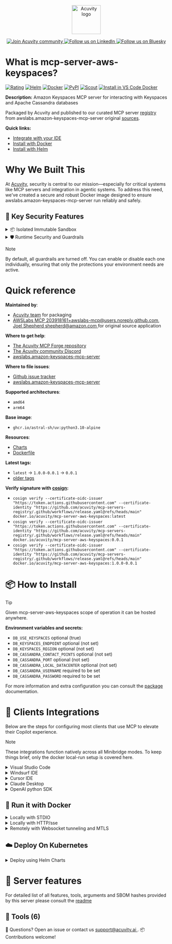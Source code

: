<p align="center">
  <a href="https://acuvity.ai">
    <picture>
      <img src="https://mma.prnewswire.com/media/2544052/Acuvity__Logo.jpg" height="90" alt="Acuvity logo"/>
    </picture>
  </a>
</p>
<p align="center">
  <a href="https://discord.gg/BkU7fBkrNk">
    <img src="https://img.shields.io/badge/Acuvity-Join-7289DA?logo=discord&logoColor=fff" alt="Join Acuvity community" />
  </a>
<a href="https://www.linkedin.com/company/acuvity/">
    <img src="https://img.shields.io/badge/LinkedIn-Follow-7289DA" alt="Follow us on LinkedIn" />
  </a>
<a href="https://bsky.app/profile/acuvity.bsky.social">
    <img src="https://img.shields.io/badge/Bluesky-Follow-7289DA"?logo=bluesky&logoColor=fff" alt="Follow us on Bluesky" />
  </a>
</p>


# What is mcp-server-aws-keyspaces?
[![Rating](https://img.shields.io/badge/D-3775A9?label=Rating)](https://docs.anthropic.com/en/docs/build-with-claude/tool-use/implement-tool-use#best-practices-for-tool-definitions)
[![Helm](https://img.shields.io/badge/1.0.0-3775A9?logo=helm&label=Charts&logoColor=fff)](https://hub.docker.com/r/acuvity/mcp-server-aws-keyspaces/tags/)
[![Docker](https://img.shields.io/docker/image-size/acuvity/mcp-server-aws-keyspaces/0.0.1?logo=docker&logoColor=fff&label=0.0.1)](https://hub.docker.com/r/acuvity/mcp-server-aws-keyspaces)
[![PyPI](https://img.shields.io/badge/0.0.1-3775A9?logo=pypi&logoColor=fff&label=awslabs.amazon-keyspaces-mcp-server)](https://github.com/awslabs/mcp/tree/HEAD/src/amazon-keyspaces-mcp-server)
[![Scout](https://img.shields.io/badge/Active-3775A9?logo=docker&logoColor=fff&label=Scout)](https://hub.docker.com/r/acuvity/mcp-server-aws-keyspaces/)
[![Install in VS Code Docker](https://img.shields.io/badge/VS_Code-One_click_install-0078d7?logo=githubcopilot)](https://insiders.vscode.dev/redirect/mcp/install?name=mcp-server-aws-keyspaces&config=%7B%22args%22%3A%5B%22run%22%2C%22-i%22%2C%22--rm%22%2C%22--read-only%22%2C%22-e%22%2C%22DB_CASSANDRA_USERNAME%22%2C%22-e%22%2C%22DB_CASSANDRA_PASSWORD%22%2C%22docker.io%2Facuvity%2Fmcp-server-aws-keyspaces%3A0.0.1%22%5D%2C%22command%22%3A%22docker%22%7D)

**Description:** Amazon Keyspaces MCP server for interacting with Keyspaces and Apache Cassandra databases

Packaged by Acuvity and published to our curated MCP server [registry](https://mcp.acuvity.ai) from awslabs.amazon-keyspaces-mcp-server original [sources](https://github.com/awslabs/mcp/tree/HEAD/src/amazon-keyspaces-mcp-server).

**Quick links:**

- [Integrate with your IDE](https://github.com/acuvity/mcp-servers-registry/blob/main/mcp-server-aws-keyspaces/docker/README.md#-clients-integrations)
- [Install with Docker](https://github.com/acuvity/mcp-servers-registry/tree/main/mcp-server-aws-keyspaces/docker/README.md#-run-it-with-docker)
- [Install with Helm](https://github.com/acuvity/mcp-servers-registry/tree/main/mcp-server-aws-keyspaces/charts/mcp-server-aws-keyspaces/README.md#how-to-install)

# Why We Built This

At [Acuvity](https://acuvity.ai), security is central to our mission—especially for critical systems like MCP servers and integration in agentic systems.
To address this need, we've created a secure and robust Docker image designed to ensure awslabs.amazon-keyspaces-mcp-server run reliably and safely.

## 🔐 Key Security Features

<details>
<summary>📦 Isolated Immutable Sandbox </summary>

- **Isolated Execution**: All tools run within secure, containerized sandboxes to enforce process isolation and prevent lateral movement.
- **Non-root by Default**: Enforces least-privilege principles, minimizing the impact of potential security breaches.
- **Read-only Filesystem**: Ensures runtime immutability, preventing unauthorized modification.
- **Version Pinning**: Guarantees consistency and reproducibility across deployments by locking tool and dependency versions.
- **CVE Scanning**: Continuously scans images for known vulnerabilities using [Docker Scout](https://docs.docker.com/scout/) to support proactive mitigation.
- **SBOM & Provenance**: Delivers full supply chain transparency by embedding metadata and traceable build information."
</details>

<details>
<summary>🛡️ Runtime Security and Guardrails</summary>

**Minibridge Integration**: [Minibridge](https://github.com/acuvity/minibridge) establishes secure Agent-to-MCP connectivity, supports Rego/HTTP-based policy enforcement 🕵️, and simplifies orchestration.

The [ARC](https://github.com/acuvity/mcp-servers-registry/tree/main) container includes a [built-in Rego policy](https://github.com/acuvity/mcp-servers-registry/tree/main/mcp-server-aws-keyspaces/docker/policy.rego) that enables a set of runtime "guardrails"" to help enforce security, privacy, and correct usage of your services. Below is an overview of each guardrail provided.

### 🔒 Resource Integrity

**Mitigates MCP Rug Pull Attacks**

* **Goal:** Protect users from malicious tool description changes after initial approval, preventing post-installation manipulation or deception.
* **Mechanism:** Locks tool descriptions upon client approval and verifies their integrity before execution. Any modification to the description triggers a security violation, blocking unauthorized changes from server-side updates.

### 🛡️ Guardrails

#### Covert Instruction Detection

Monitors incoming requests for hidden or obfuscated directives that could alter policy behavior.

* **Goal:** Stop attackers from slipping unnoticed commands or payloads into otherwise harmless data.
* **Mechanism:** Applies a library of regex patterns and binary‐encoding checks to the full request body. If any pattern matches a known covert channel (e.g., steganographic markers, hidden HTML tags, escape-sequence tricks), the request is rejected.

#### Sensitive Pattern Detection

Block user-defined sensitive data patterns (credential paths, filesystem references).

* **Goal:** Block accidental or malicious inclusion of sensitive information that violates data-handling rules.
* **Mechanism:** Runs a curated set of regexes against all payloads and tool descriptions—matching patterns such as `.env` files, RSA key paths, directory traversal sequences.

#### Shadowing Pattern Detection

Detects and blocks "shadowing" attacks, where a malicious MCP server sneaks hidden directives into its own tool descriptions to hijack or override the behavior of other, trusted tools.

* **Goal:** Stop a rogue server from poisoning the agent’s logic by embedding instructions that alter how a different server’s tools operate (e.g., forcing all emails to go to an attacker’s address even when the user calls a separate `send_email` tool).
* **Mechanism:** During policy load, each tool description is scanned for cross‐tool override patterns—such as `<IMPORTANT>` sections referencing other tool names, hidden side‐effects, or directives that apply to a different server’s API. Any description that attempts to shadow or extend instructions for a tool outside its own namespace triggers a policy violation and is rejected.

#### Schema Misuse Prevention

Enforces strict adherence to MCP input schemas.

* **Goal:** Prevent malformed or unexpected fields from bypassing validations, causing runtime errors, or enabling injections.
* **Mechanism:** Compares each incoming JSON object against the declared schema (required properties, allowed keys, types). Any extra, missing, or mistyped field triggers an immediate policy violation.

#### Cross-Origin Tool Access

Controls whether tools may invoke tools or services from external origins.

* **Goal:** Prevent untrusted or out-of-scope services from being called.
* **Mechanism:** Examines tool invocation requests and outgoing calls, verifying each target against an allowlist of approved domains or service names. Calls to any non-approved origin are blocked.

#### Secrets Redaction

Automatically masks sensitive values so they never appear in logs or responses.

* **Goal:** Ensure that API keys, tokens, passwords, and other credentials cannot leak in plaintext.
* **Mechanism:** Scans every text output for known secret formats (e.g., AWS keys, GitHub PATs, JWTs). Matches are replaced with `[REDACTED]` before the response is sent or recorded.

These controls ensure robust runtime integrity, prevent unauthorized behavior, and provide a foundation for secure-by-design system operations.

### Enable guardrails

To activate guardrails in your Docker containers, define the `GUARDRAILS` environment variable with the protections you need.

| Guardrail                        | Summary                                                                 |
|----------------------------------|-------------------------------------------------------------------------|
| `covert-instruction-detection`   | Detects hidden or obfuscated directives in requests.                    |
| `sensitive-pattern-detection`    | Flags patterns suggesting sensitive data or filesystem exposure.        |
| `shadowing-pattern-detection`    | Identifies tool descriptions that override or influence others.         |
| `schema-misuse-prevention`       | Enforces strict schema compliance on input data.                        |
| `cross-origin-tool-access`       | Controls calls to external services or APIs.                            |
| `secrets-redaction`              | Prevents exposure of credentials or sensitive values.                   |

Example: add `-e GUARDRAILS="secrets-redaction sensitive-pattern-detection"` to enable those guardrails.

## 🔒 Basic Authentication via Shared Secret

Provides a lightweight auth layer using a single shared token.

* **Mechanism:** Expects clients to send an `Authorization` header with the predefined secret.
* **Use Case:** Quickly lock down your endpoint in development or simple internal deployments—no complex OAuth/OIDC setup required.

To turn on Basic Authentication, define `BASIC_AUTH_SECRET` environment variable with a shared secret.

Example: add `-e BASIC_AUTH_SECRET="supersecret"` to enable the basic authentication.

> While basic auth will protect against unauthorized access, you should use it only in controlled environment,
> rotate credentials frequently and **always** use TLS.

</details>

> [!NOTE]
> By default, all guardrails are turned off. You can enable or disable each one individually, ensuring that only the protections your environment needs are active.


# Quick reference

**Maintained by**:
  - [Acuvity team](mailto:support@acuvity.ai) for packaging
  - [ AWSLabs MCP <203918161+awslabs-mcp@users.noreply.github.com>, Joel Shepherd <shepherd@amazon.com> ](https://github.com/awslabs/mcp/tree/HEAD/src/amazon-keyspaces-mcp-server) for original source application

**Where to get help**:
  - [The Acuvity MCP Forge repository](https://github.com/acuvity/mcp-servers-registry)
  - [The Acuvity community Discord](https://discord.gg/BkU7fBkrNk)
  - [ awslabs.amazon-keyspaces-mcp-server ](https://github.com/awslabs/mcp/tree/HEAD/src/amazon-keyspaces-mcp-server)

**Where to file issues**:
  - [Github issue tracker](https://github.com/acuvity/mcp-servers-registry/issues)
  - [ awslabs.amazon-keyspaces-mcp-server ](https://github.com/awslabs/mcp/tree/HEAD/src/amazon-keyspaces-mcp-server)

**Supported architectures**:
  - `amd64`
  - `arm64`

**Base image**:
  - `ghcr.io/astral-sh/uv:python3.10-alpine`

**Resources**:
  - [Charts](https://github.com/acuvity/mcp-servers-registry/tree/main/mcp-server-aws-keyspaces/charts/mcp-server-aws-keyspaces)
  - [Dockerfile](https://github.com/acuvity/mcp-servers-registry/tree/main/mcp-server-aws-keyspaces/docker/Dockerfile)

**Latest tags:**
  - `latest` -> `1.0.0-0.0.1` -> `0.0.1`
  - [older tags](https://hub.docker.com/r/acuvity/mcp-server-aws-keyspaces/tags)

**Verify signature with [cosign](https://github.com/sigstore/cosign):**
  - `cosign verify --certificate-oidc-issuer "https://token.actions.githubusercontent.com" --certificate-identity "https://github.com/acuvity/mcp-servers-registry/.github/workflows/release.yaml@refs/heads/main" docker.io/acuvity/mcp-server-aws-keyspaces:latest`
  - `cosign verify --certificate-oidc-issuer "https://token.actions.githubusercontent.com" --certificate-identity "https://github.com/acuvity/mcp-servers-registry/.github/workflows/release.yaml@refs/heads/main" docker.io/acuvity/mcp-server-aws-keyspaces:0.0.1`
  - `cosign verify --certificate-oidc-issuer "https://token.actions.githubusercontent.com" --certificate-identity "https://github.com/acuvity/mcp-servers-registry/.github/workflows/release.yaml@refs/heads/main" docker.io/acuvity/mcp-server-aws-keyspaces:1.0.0-0.0.1`

# 📦 How to Install


> [!TIP]
> Given mcp-server-aws-keyspaces scope of operation it can be hosted anywhere.

**Environment variables and secrets:**
  - `DB_USE_KEYSPACES` optional (true)
  - `DB_KEYSPACES_ENDPOINT` optional (not set)
  - `DB_KEYSPACES_REGION` optional (not set)
  - `DB_CASSANDRA_CONTACT_POINTS` optional (not set)
  - `DB_CASSANDRA_PORT` optional (not set)
  - `DB_CASSANDRA_LOCAL_DATACENTER` optional (not set)
  - `DB_CASSANDRA_USERNAME` required to be set
  - `DB_CASSANDRA_PASSWORD` required to be set

For more information and extra configuration you can consult the [package](https://github.com/awslabs/mcp/tree/HEAD/src/amazon-keyspaces-mcp-server) documentation.

# 🧰 Clients Integrations

Below are the steps for configuring most clients that use MCP to elevate their Copilot experience.

> [!NOTE]
> These integrations function natively across all Minibridge modes.
> To keep things brief, only the docker local-run setup is covered here.

<details>
<summary>Visual Studio Code</summary>

To get started immediately, you can use the "one-click" link below:

[![Install in VS Code Docker](https://img.shields.io/badge/VS_Code-One_click_install-0078d7?logo=githubcopilot)](https://insiders.vscode.dev/redirect/mcp/install?name=mcp-server-aws-keyspaces&config=%7B%22args%22%3A%5B%22run%22%2C%22-i%22%2C%22--rm%22%2C%22--read-only%22%2C%22-e%22%2C%22DB_CASSANDRA_USERNAME%22%2C%22-e%22%2C%22DB_CASSANDRA_PASSWORD%22%2C%22docker.io%2Facuvity%2Fmcp-server-aws-keyspaces%3A0.0.1%22%5D%2C%22command%22%3A%22docker%22%7D)

## Global scope

Press `ctrl + shift + p` and type `Preferences: Open User Settings JSON` to add the following section:

```json
{
  "mcp": {
    "servers": {
      "acuvity-mcp-server-aws-keyspaces": {
        "env": {
          "DB_CASSANDRA_PASSWORD": "TO_BE_SET",
          "DB_CASSANDRA_USERNAME": "TO_BE_SET"
        },
        "command": "docker",
        "args": [
          "run",
          "-i",
          "--rm",
          "--read-only",
          "-e",
          "DB_CASSANDRA_USERNAME",
          "-e",
          "DB_CASSANDRA_PASSWORD",
          "docker.io/acuvity/mcp-server-aws-keyspaces:0.0.1"
        ]
      }
    }
  }
}
```

## Workspace scope

In your workspace create a file called `.vscode/mcp.json` and add the following section:

```json
{
  "servers": {
    "acuvity-mcp-server-aws-keyspaces": {
      "env": {
        "DB_CASSANDRA_PASSWORD": "TO_BE_SET",
        "DB_CASSANDRA_USERNAME": "TO_BE_SET"
      },
      "command": "docker",
      "args": [
        "run",
        "-i",
        "--rm",
        "--read-only",
        "-e",
        "DB_CASSANDRA_USERNAME",
        "-e",
        "DB_CASSANDRA_PASSWORD",
        "docker.io/acuvity/mcp-server-aws-keyspaces:0.0.1"
      ]
    }
  }
}
```

> To pass secrets you should use the `promptString` input type described in the [Visual Studio Code documentation](https://code.visualstudio.com/docs/copilot/chat/mcp-servers).

</details>

<details>
<summary>Windsurf IDE</summary>

In `~/.codeium/windsurf/mcp_config.json` add the following section:

```json
{
  "mcpServers": {
    "acuvity-mcp-server-aws-keyspaces": {
      "env": {
        "DB_CASSANDRA_PASSWORD": "TO_BE_SET",
        "DB_CASSANDRA_USERNAME": "TO_BE_SET"
      },
      "command": "docker",
      "args": [
        "run",
        "-i",
        "--rm",
        "--read-only",
        "-e",
        "DB_CASSANDRA_USERNAME",
        "-e",
        "DB_CASSANDRA_PASSWORD",
        "docker.io/acuvity/mcp-server-aws-keyspaces:0.0.1"
      ]
    }
  }
}
```

See [Windsurf documentation](https://docs.windsurf.com/windsurf/mcp) for more info.

</details>

<details>
<summary>Cursor IDE</summary>

Add the following JSON block to your mcp configuration file:
- `~/.cursor/mcp.json` for global scope
- `.cursor/mcp.json` for project scope

```json
{
  "mcpServers": {
    "acuvity-mcp-server-aws-keyspaces": {
      "env": {
        "DB_CASSANDRA_PASSWORD": "TO_BE_SET",
        "DB_CASSANDRA_USERNAME": "TO_BE_SET"
      },
      "command": "docker",
      "args": [
        "run",
        "-i",
        "--rm",
        "--read-only",
        "-e",
        "DB_CASSANDRA_USERNAME",
        "-e",
        "DB_CASSANDRA_PASSWORD",
        "docker.io/acuvity/mcp-server-aws-keyspaces:0.0.1"
      ]
    }
  }
}
```

See [cursor documentation](https://docs.cursor.com/context/model-context-protocol) for more information.

</details>
<details>

<summary>Claude Desktop</summary>

In the `claude_desktop_config.json` configuration file add the following section:

```json
{
  "mcpServers": {
    "acuvity-mcp-server-aws-keyspaces": {
      "env": {
        "DB_CASSANDRA_PASSWORD": "TO_BE_SET",
        "DB_CASSANDRA_USERNAME": "TO_BE_SET"
      },
      "command": "docker",
      "args": [
        "run",
        "-i",
        "--rm",
        "--read-only",
        "-e",
        "DB_CASSANDRA_USERNAME",
        "-e",
        "DB_CASSANDRA_PASSWORD",
        "docker.io/acuvity/mcp-server-aws-keyspaces:0.0.1"
      ]
    }
  }
}
```

See [Anthropic documentation](https://docs.anthropic.com/en/docs/agents-and-tools/mcp) for more information.
</details>

<details>
<summary>OpenAI python SDK</summary>

## Running locally

```python
async with MCPServerStdio(
    params={
        "env": {"DB_CASSANDRA_PASSWORD":"TO_BE_SET","DB_CASSANDRA_USERNAME":"TO_BE_SET"},
        "command": "docker",
        "args": ["run","-i","--rm","--read-only","-e","DB_CASSANDRA_USERNAME","-e","DB_CASSANDRA_PASSWORD","docker.io/acuvity/mcp-server-aws-keyspaces:0.0.1"]
    }
) as server:
    tools = await server.list_tools()
```

## Running remotely

```python
async with MCPServerSse(
    params={
        "url": "http://<ip>:<port>/sse",
    }
) as server:
    tools = await server.list_tools()
```

See [OpenAI Agents SDK docs](https://openai.github.io/openai-agents-python/mcp/) for more info.

</details>

## 🐳 Run it with Docker

<details>
<summary>Locally with STDIO</summary>

In your client configuration set:

- command: `docker`
- arguments: `run -i --rm --read-only -e DB_CASSANDRA_USERNAME -e DB_CASSANDRA_PASSWORD docker.io/acuvity/mcp-server-aws-keyspaces:0.0.1`

</details>

<details>
<summary>Locally with HTTP/sse</summary>

Simply run as:

```console
docker run -it -p 8000:8000 --rm --read-only -e DB_CASSANDRA_USERNAME -e DB_CASSANDRA_PASSWORD docker.io/acuvity/mcp-server-aws-keyspaces:0.0.1
```

Then on your application/client, you can configure to use it like:

```json
{
  "mcpServers": {
    "acuvity-mcp-server-aws-keyspaces": {
      "url": "http://localhost:8000/sse"
    }
  }
}
```

You might have to use different ports for different tools.

</details>

<details>
<summary>Remotely with Websocket tunneling and MTLS </summary>

> This section assume you are familiar with TLS and certificates and will require:
> - a server certificate with proper DNS/IP field matching your tool deployment.
> - a client-ca used to sign client certificates

1. Start the server in `backend` mode
 - add an environment variable like `-e MINIBRIDGE_MODE=backend`
 - add the TLS certificates (recommended) through a volume let's say `/certs` ex (`-v $PWD/certs:/certs`)
 - instruct minibridge to use those certs with
   - `-e MINIBRIDGE_TLS_SERVER_CERT=/certs/server-cert.pem`
   - `-e MINIBRIDGE_TLS_SERVER_KEY=/certs/server-key.pem`
   - `-e MINIBRIDGE_TLS_SERVER_KEY_PASS=optional`
   - `-e MINIBRIDGE_TLS_SERVER_CLIENT_CA=/certs/client-ca.pem`

2. Start `minibridge` locally in frontend mode:
  - Get [minibridge](https://github.com/acuvity/minibridge) binary for your OS.

In your client configuration, Minibridge works like any other STDIO command.

Example for Claude Desktop:

```json
{
  "mcpServers": {
    "acuvity-mcp-server-aws-keyspaces": {
      "command": "minibridge",
      "args": ["frontend", "--backend", "wss://<remote-url>:8000/ws", "--tls-client-backend-ca", "/path/to/ca/that/signed/the/server-cert.pem/ca.pem", "--tls-client-cert", "/path/to/client-cert.pem", "--tls-client-key", "/path/to/client-key.pem"]
    }
  }
}
```

That's it.

Minibridge offers a host of additional features. For step-by-step guidance, please visit the wiki. And if anything’s unclear, don’t hesitate to reach out!

</details>

## ☁️ Deploy On Kubernetes

<details>
<summary>Deploy using Helm Charts</summary>

### Chart settings requirements

This chart requires some mandatory information to be installed.

**Mandatory Secrets**:
  - `DB_CASSANDRA_USERNAME` secret to be set as secrets.DB_CASSANDRA_USERNAME either by `.value` or from existing with `.valueFrom`
  - `DB_CASSANDRA_PASSWORD` secret to be set as secrets.DB_CASSANDRA_PASSWORD either by `.value` or from existing with `.valueFrom`

**Optional Environment variables**:
  - `DB_USE_KEYSPACES="true"` environment variable can be changed with env.DB_USE_KEYSPACES="true"
  - `DB_KEYSPACES_ENDPOINT=""` environment variable can be changed with env.DB_KEYSPACES_ENDPOINT=""
  - `DB_KEYSPACES_REGION=""` environment variable can be changed with env.DB_KEYSPACES_REGION=""
  - `DB_CASSANDRA_CONTACT_POINTS=""` environment variable can be changed with env.DB_CASSANDRA_CONTACT_POINTS=""
  - `DB_CASSANDRA_PORT=""` environment variable can be changed with env.DB_CASSANDRA_PORT=""
  - `DB_CASSANDRA_LOCAL_DATACENTER=""` environment variable can be changed with env.DB_CASSANDRA_LOCAL_DATACENTER=""

### How to install

You can inspect the chart `README`:

```console
helm show readme oci://docker.io/acuvity/mcp-server-aws-keyspaces --version 1.0.0
````

You can inspect the values that you can configure:

```console
helm show values oci://docker.io/acuvity/mcp-server-aws-keyspaces --version 1.0.0
````

Install with helm

```console
helm install mcp-server-aws-keyspaces oci://docker.io/acuvity/mcp-server-aws-keyspaces --version 1.0.0
```

From there your MCP server mcp-server-aws-keyspaces will be reachable by default through `http/sse` from inside the cluster using the Kubernetes Service `mcp-server-aws-keyspaces` on port `8000` by default. You can change that by looking at the `service` section of the `values.yaml` file.

### How to Monitor

The deployment will create a Kubernetes service with a `healthPort`, that is used for liveness probes and readiness probes. This health port can also be used by the monitoring stack of your choice and exposes metrics under the `/metrics` path.

See full charts [Readme](https://github.com/acuvity/mcp-servers-registry/tree/main/mcp-server-aws-keyspaces/charts/mcp-server-aws-keyspaces/README.md) for more details about settings and runtime security including guardrails activation.

</details>

# 🧠 Server features

For detailed list of all features, tools, arguments and SBOM hashes provided by this server please consult the [readme](https://github.com/acuvity/mcp-servers-registry/tree/main/mcp-server-aws-keyspaces)

## 🧰 Tools (6)


💬 Questions? Open an issue or contact us [ support@acuvity.ai ](mailto:support@acuvity.ai).
📦 Contributions welcome!
